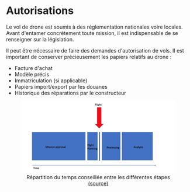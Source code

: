 # Autorisations

Le vol de drone est soumis à des réglementation nationales voire locales. Avant d'entamer concrètement toute mission, il est indispensable de se renseigner sur la législation.

Il peut être nécessaire de faire des demandes d'autorisation de vols. Il est important de conserver précieusement les papiers relatifs au drone :

- Facture d'achat
- Modèle précis
- Immatriculation (si applicable)
- Papiers import/export par les douanes
- Historique des réparations par le constructeur

<figure align="center">
    <img src="planning.jpg" | width=600/>
    <figcaption>Répartition du temps conseillée entre les différentes étapes <a href="https://uav-guidelines.openaerialmap.org/pages/07-preparing-for-the-uav-mission/">(source)</a></figcaption>
</figure>
